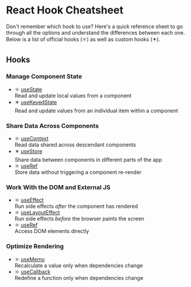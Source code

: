 # React Hook Cheatsheet
Don't remember which hook to use? Here's a quick reference sheet to go through all the options and understand the differences between each one. Below is a list of official  hooks (⚛️) as well as custom hooks (✴️). 

## Hooks

### Manage Component State

- ⚛️ [useState](https://react.dev/reference/react/useState)<br/>
   Read and update local values from a component
- ✴️ [useKeyedState](./useKeyedState.md)<br/>
   Read and update values from an individual item within a component

### Share Data Across Components

- ⚛️ [useContext](https://react.dev/reference/react/useContext)<br/>
   Read data shared across descendant components
- ✴️ [useStore](https://www.npmjs.com/package/use-store)<br/>
  Share data between components in different parts of the app
- ⚛️ [useRef](https://react.dev/reference/react/useRef#referencing-a-value-with-a-ref)<br/>
   Store data without triggering a component re-render

### Work With the DOM and External JS

- ⚛️ [useEffect](https://react.dev/reference/react/useEffect)<br/>
   Run side effects *after* the component has rendered
- ⚛️ [useLayoutEffect](https://react.dev/reference/react/useLayoutEffect)<br/>
   Run side effects *before* the browser paints the screen
- ⚛️ [useRef](https://react.dev/reference/react/useRef#manipulating-the-dom-with-a-ref)<br/>
   Access DOM elements directly

### Optimize Rendering

- ⚛️ [useMemo](https://react.dev/reference/react/useMemo)<br/>
   Recalculate a value only when dependencies change
- ⚛️ [useCallback](https://react.dev/reference/react/useCallback)<br/>
   Redefine a function only when dependencies change

